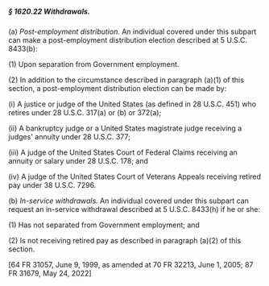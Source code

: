 ##### § 1620.22 Withdrawals. #####

(a) *Post-employment distribution.* An individual covered under this subpart can make a post-employment distribution election described at 5 U.S.C. 8433(b):

(1) Upon separation from Government employment.

(2) In addition to the circumstance described in paragraph (a)(1) of this section, a post-employment distribution election can be made by:

(i) A justice or judge of the United States (as defined in 28 U.S.C. 451) who retires under 28 U.S.C. 317(a) or (b) or 372(a);

(ii) A bankruptcy judge or a United States magistrate judge receiving a judges' annuity under 28 U.S.C. 377;

(iii) A judge of the United States Court of Federal Claims receiving an annuity or salary under 28 U.S.C. 178; and

(iv) A judge of the United States Court of Veterans Appeals receiving retired pay under 38 U.S.C. 7296.

(b) *In-service withdrawals.* An individual covered under this subpart can request an in-service withdrawal described at 5 U.S.C. 8433(h) if he or she:

(1) Has not separated from Government employment; and

(2) Is not receiving retired pay as described in paragraph (a)(2) of this section.

[64 FR 31057, June 9, 1999, as amended at 70 FR 32213, June 1, 2005; 87 FR 31679, May 24, 2022]